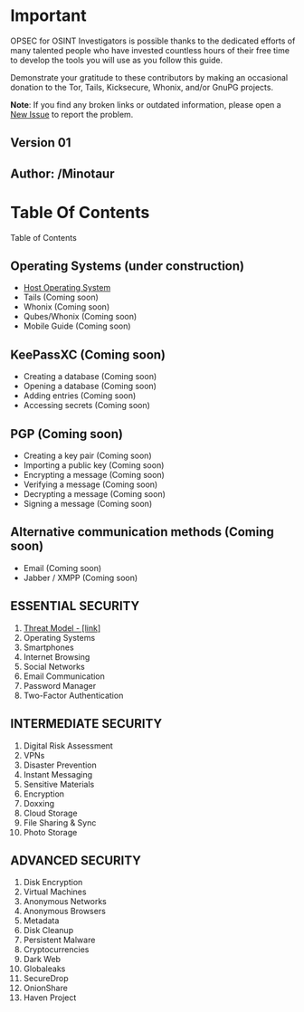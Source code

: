 # Important

OPSEC for OSINT Investigators is possible thanks to the dedicated efforts of many talented people who have invested countless hours of their free time to develop the tools you will use as you follow this guide.

Demonstrate your gratitude to these contributors by making an occasional donation to the Tor, Tails, Kicksecure, Whonix, and/or GnuPG projects.

**Note**: If you find any broken links or outdated information, please open a <a href="https://github.com/AmazoniaLeaksOficial/OPSEC/issues" target="_blank">New Issue</a> to report the problem.

## Version 01

## Author: /Minotaur

# Table Of Contents

Table of Contents

## Operating Systems (under construction)
* <a href="https://github.com/AmazoniaLeaksOficial/OSINTMachineGuide/blob/main/01%20-%20INTRODUCTION.md#-building-a-robust-osint-framework-for-investigations-against-powerful-adversaries" target="_blank">Host Operating System</a>
* Tails (Coming soon)
* Whonix (Coming soon)
* Qubes/Whonix (Coming soon)
* Mobile Guide (Coming soon)
        
## KeePassXC (Coming soon)
* Creating a database (Coming soon)
* Opening a database (Coming soon)
* Adding entries (Coming soon)
* Accessing secrets (Coming soon)

## PGP (Coming soon)
* Creating a key pair (Coming soon)
* Importing a public key (Coming soon)
* Encrypting a message (Coming soon)
* Verifying a message (Coming soon)
* Decrypting a message (Coming soon)
* Signing a message (Coming soon)

## Alternative communication methods (Coming soon)
* Email (Coming soon)
* Jabber / XMPP (Coming soon)

## ESSENTIAL SECURITY

1. <a href="https://www.linkedin.com/pulse/digital-security-investigative-journalists-international-leaks/?trackingId=g4L4mggBQJqp9KsQRdQ5Og%3D%3D" target="_blank">Threat Model - [link]  </a>
2. Operating Systems
3. Smartphones
4. Internet Browsing
5. Social Networks
6. Email Communication
7. Password Manager
8. Two-Factor Authentication

##  INTERMEDIATE SECURITY

1. Digital Risk Assessment
2. VPNs
3. Disaster Prevention
4. Instant Messaging
5. Sensitive Materials
6. Encryption
7. Doxxing
8. Cloud Storage
9. File Sharing & Sync
10. Photo Storage

## ADVANCED SECURITY

1. Disk Encryption
2. Virtual Machines
3. Anonymous Networks
4. Anonymous Browsers
5. Metadata
6. Disk Cleanup
7. Persistent Malware
8. Cryptocurrencies
9. Dark Web
10. Globaleaks
11. SecureDrop
12. OnionShare
13. Haven Project



